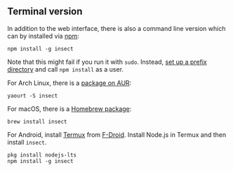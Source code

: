 Terminal version
----------------

In addition to the web interface, there is also a command line version
which can by installed via [npm](https://www.npmjs.com/package/insect):

    npm install -g insect

Note that this might fail if you run it with `sudo`. Instead,
[set up a prefix directory](https://github.com/sindresorhus/guides/blob/master/npm-global-without-sudo.md#install-npm-packages-globally-without-sudo-on-macos-and-linux)
and call `npm install` as a user.

For Arch Linux, there is a [package on
AUR](https://aur.archlinux.org/packages/insect/):

    yaourt -S insect

For macOS, there is a [Homebrew package](https://formulae.brew.sh/formula/insect):

    brew install insect

For Android, install [Termux](https://termux.com/) from [F-Droid](https://f-droid.org/packages/com.termux/). Install Node.js in Termux and then install `insect`.

    pkg install nodejs-lts
    npm install -g insect
